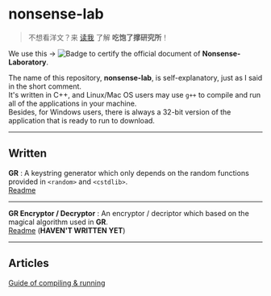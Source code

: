 # nonsense-lab
> 不想看洋文？来 [读我](https://github.com/k612created/nonsense-lab/blob/master/README_zh.md) 了解 **吃饱了撑研究所**！

We use this -> ![Badge](https://img.shields.io/badge/Nonsense-Laboratory-blue) to certify the official document of **Nonsense-Laboratory**.

The name of this repository, **nonsense-lab**, is self-explanatory, just as I said in the short comment.
<br>
It's written in C++, and Linux/Mac OS users may use `g++` to compile and run all of the applications in your machine.
<br>
Besides, for Windows users, there is always a 32-bit version of the application that is ready to run to download.
****
## Written
**GR** : A keystring generator which only depends on the random functions provided in `<random>` and `<cstdlib>`.
<br>
[Readme](https://github.com/k612created/nonsense-lab/blob/master/gr/README.md)
****
**GR Encryptor / Decryptor** : An encryptor / decriptor which based on the magical algorithm used in **GR**.
<br>
[Readme](https://github.com/k612created/nonsense-lab/blob/master/gr-encdecrypt/README.md)
(**HAVEN'T WRITTEN YET**)
****
## Articles
[Guide of compiling & running](https://github.com/k612created/nonsense-lab/blob/master/compile_run_guide.md)

